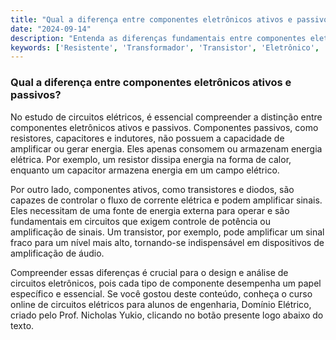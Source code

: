 ```yaml
---
title: "Qual a diferença entre componentes eletrônicos ativos e passivos?"
date: "2024-09-14"
description: "Entenda as diferenças fundamentais entre componentes eletrônicos ativos e passivos em circuitos elétricos."
keywords: ['Resistente', 'Transformador', 'Transistor', 'Eletrônico', 'Diodo', 'Ativo', 'Capacitor']
---
```


### Qual a diferença entre componentes eletrônicos ativos e passivos?

No estudo de circuitos elétricos, é essencial compreender a distinção entre componentes eletrônicos ativos e passivos. Componentes passivos, como resistores, capacitores e indutores, não possuem a capacidade de amplificar ou gerar energia. Eles apenas consomem ou armazenam energia elétrica. Por exemplo, um resistor dissipa energia na forma de calor, enquanto um capacitor armazena energia em um campo elétrico.

Por outro lado, componentes ativos, como transistores e diodos, são capazes de controlar o fluxo de corrente elétrica e podem amplificar sinais. Eles necessitam de uma fonte de energia externa para operar e são fundamentais em circuitos que exigem controle de potência ou amplificação de sinais. Um transistor, por exemplo, pode amplificar um sinal fraco para um nível mais alto, tornando-se indispensável em dispositivos de amplificação de áudio.

Compreender essas diferenças é crucial para o design e análise de circuitos eletrônicos, pois cada tipo de componente desempenha um papel específico e essencial. Se você gostou deste conteúdo, conheça o curso online de circuitos elétricos para alunos de engenharia, Domínio Elétrico, criado pelo Prof. Nicholas Yukio, clicando no botão presente logo abaixo do texto.